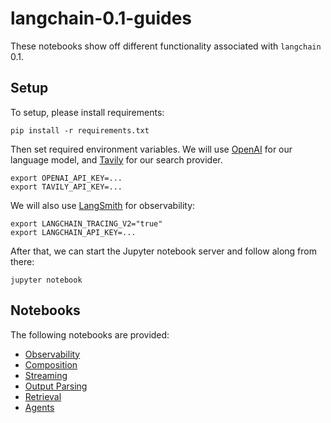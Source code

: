# langchain-0.1-guides

These notebooks show off different functionality associated with `langchain` 0.1.


## Setup

To setup, please install requirements:

```shell
pip install -r requirements.txt
```

Then set required environment variables. 
We will use [OpenAI](https://platform.openai.com/docs/introduction) for our language model, and [Tavily](https://app.tavily.com/sign-in) for our search provider.

```shell
export OPENAI_API_KEY=...
export TAVILY_API_KEY=...
```

We will also use [LangSmith](https://docs.smith.langchain.com/) for observability:

```shell
export LANGCHAIN_TRACING_V2="true"
export LANGCHAIN_API_KEY=...
```

After that, we can start the Jupyter notebook server and follow along from there:

```shell
jupyter notebook
```

## Notebooks

The following notebooks are provided:

- [Observability](observability.ipynb)
- [Composition](composability.ipynb)
- [Streaming](streaming.ipynb)
- [Output Parsing](output_parsers.ipynb)
- [Retrieval](retrieval.ipynb)
- [Agents](agents.ipynb)